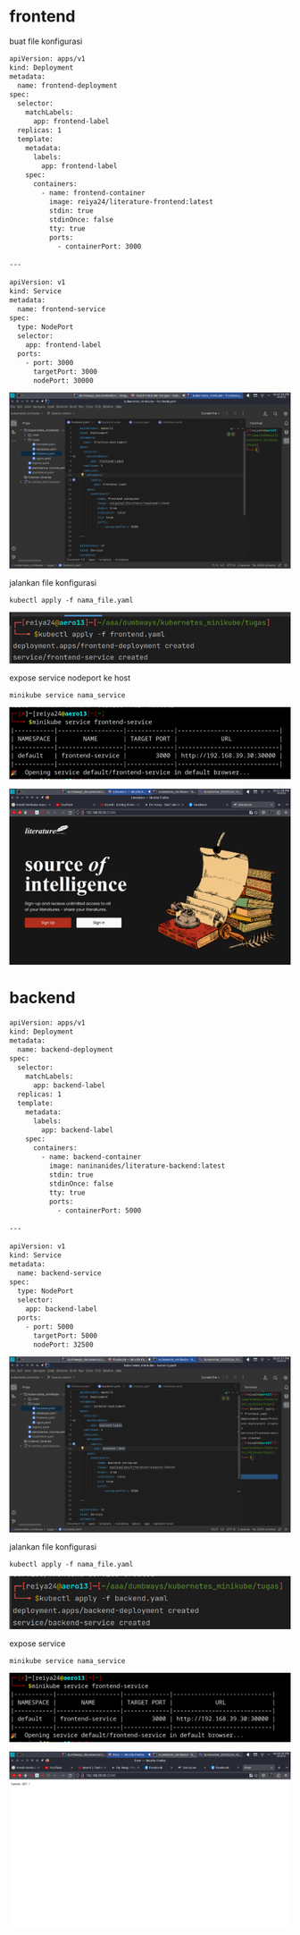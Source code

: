 # frontend
buat file konfigurasi
```shell
apiVersion: apps/v1
kind: Deployment
metadata:
  name: frontend-deployment
spec:
  selector:
    matchLabels:
      app: frontend-label
  replicas: 1
  template:
    metadata:
      labels:
        app: frontend-label
    spec:
      containers:
        - name: frontend-container
          image: reiya24/literature-frontend:latest
          stdin: true
          stdinOnce: false
          tty: true
          ports:
            - containerPort: 3000

---

apiVersion: v1
kind: Service
metadata:
  name: frontend-service
spec:
  type: NodePort
  selector:
    app: frontend-label
  ports:
    - port: 3000
      targetPort: 3000
      nodePort: 30000
```
![](.2deploy_frontend_dan_backend_images/35ff89ed.png)

jalankan file konfigurasi
```shell
kubectl apply -f nama_file.yaml
```
![](.2deploy_frontend_dan_backend_images/37ae9cef.png)

expose service nodeport ke host
```shell
minikube service nama_service
```
![](.2deploy_frontend_dan_backend_images/513404fa.png)


![](.2deploy_frontend_dan_backend_images/a2d9ef6e.png)

# backend

```shell
apiVersion: apps/v1
kind: Deployment
metadata:
  name: backend-deployment
spec:
  selector:
    matchLabels:
      app: backend-label
  replicas: 1
  template:
    metadata:
      labels:
        app: backend-label
    spec:
      containers:
        - name: backend-container
          image: naninanides/literature-backend:latest
          stdin: true
          stdinOnce: false
          tty: true
          ports:
            - containerPort: 5000

---

apiVersion: v1
kind: Service
metadata:
  name: backend-service
spec:
  type: NodePort
  selector:
    app: backend-label
  ports:
    - port: 5000
      targetPort: 5000
      nodePort: 32500
```
![](.2deploy_frontend_dan_backend_images/924a034d.png)

jalankan file konfigurasi
```shell
kubectl apply -f nama_file.yaml
```
![](.2deploy_frontend_dan_backend_images/64a64a84.png)

expose service
```shell
minikube service nama_service
```
![](.2deploy_frontend_dan_backend_images/77b108a2.png)

![](.2deploy_frontend_dan_backend_images/eaaeab75.png)